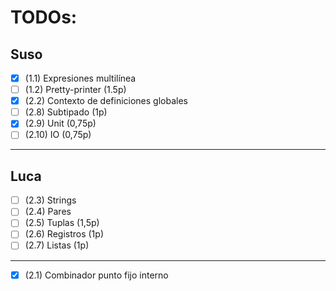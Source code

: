 # TODOs:

## Suso
- [x] (1.1) Expresiones multilínea
- [ ] (1.2) Pretty-printer (1.5p)
- [x] (2.2) Contexto de definiciones globales
- [ ] (2.8) Subtipado (1p)
- [x] (2.9) Unit (0,75p)
- [ ] (2.10) IO (0,75p)
---
## Luca
- [ ] (2.3) Strings
- [ ] (2.4) Pares
- [ ] (2.5) Tuplas (1,5p)
- [ ] (2.6) Registros (1p)
- [ ] (2.7) Listas (1p)
---
- [x] (2.1) Combinador punto fijo interno
